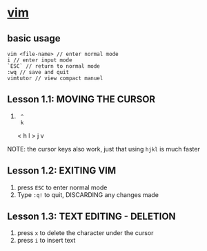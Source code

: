 # [vim](https://www.runoob.com/linux/linux-vim.html)

## basic usage  
```
vim <file-name> // enter normal mode
i // enter input mode
`ESC` // return to normal mode
:wq // save and quit
vimtutor // view compact manuel
```

## Lesson 1.1:  MOVING THE CURSOR  

1.      ^
        k
   < h     l >
   	    j
   	    v

NOTE: the cursor keys also work, just that using `hjkl` is much faster

## Lesson 1.2: EXITING VIM  

1. press `ESC` to enter normal mode  
2. Type `:q!` to quit, DISCARDING any changes made  

## Lesson 1.3: TEXT EDITING - DELETION  

1. press `x` to delete the character under the cursor  
2. press `i` to insert text  
